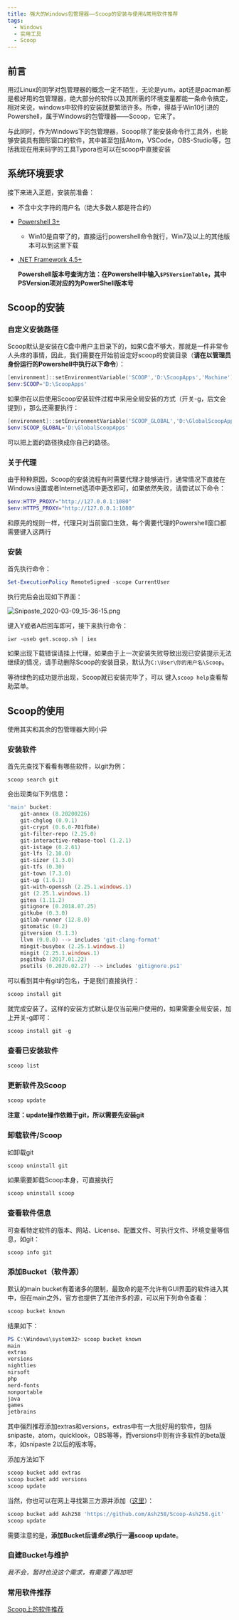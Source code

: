 ```yaml
---
title: 强大的Windows包管理器——Scoop的安装与使用&常用软件推荐
tags:
  - Windows
  - 实用工具
  - Scoop
---
```


## 前言

用过Linux的同学对包管理器的概念一定不陌生，无论是yum，apt还是pacman都是极好用的包管理器，绝大部分的软件以及其所需的环境变量都能一条命令搞定，相对来说，windows中软件的安装就要繁琐许多。所幸，得益于Win10引进的Powershell，属于Windows的包管理器——Scoop，它来了。

与此同时，作为Windows下的包管理器，Scoop除了能安装命令行工具外，也能够安装具有图形窗口的软件，其中甚至包括Atom，VSCode，OBS-Studio等，包括我现在用来码字的工具Typora也可以在scoop中直接安装

## 系统环境要求

接下来进入正题，安装前准备：

- 不含中文字符的用户名（绝大多数人都是符合的）

- [Powershell 3+](https://aka.ms/pscore6)
  
  - Win10是自带了的，直接运行powershell命令就行，Win7及以上的其他版本可以到这里下载
  
- [.NET Framework 4.5+](https://dotnet.microsoft.com/download)

  **Powershell版本号查询方法：在Powershell中输入`$PSVersionTable`，其中PSVersion项对应的为PowerShell版本号**

## Scoop的安装

### 自定义安装路径

Scoop默认是安装在C盘中用户主目录下的，如果C盘不够大，那就是一件非常令人头疼的事情，因此，我们需要在开始前设定好scoop的安装目录（**请在以管理员身份运行的Powershell中执行以下命令**）：

```powershell
[environment]::setEnvironmentVariable('SCOOP','D:\ScoopApps','Machine') 
$env:SCOOP='D:\ScoopApps'
```

如果你在以后使用Scoop安装软件过程中采用全局安装的方式（开关-g，后文会提到），那么还需要执行：

```powershell
[environment]::setEnvironmentVariable('SCOOP_GLOBAL','D:\GlobalScoopApps','Machine')
$env:SCOOP_GLOBAL='D:\GlobalScoopApps'
```

可以把上面的路径换成你自己的路径。

### 关于代理

由于种种原因，Scoop的安装流程有时需要代理才能够进行，通常情况下直接在Windows设置或者Internet选项中更改即可，如果依然失败，请尝试以下命令：

```powershell
$env:HTTP_PROXY="http://127.0.0.1:1080"
$env:HTTPS_PROXY="http://127.0.0.1:1080"
```

和原先的规则一样，代理只对当前窗口生效，每个需要代理的Powershell窗口都需要键入这两行

### 安装

首先执行命令：

```powershell
Set-ExecutionPolicy RemoteSigned -scope CurrentUser
```

执行完后会出现如下界面：

![Snipaste_2020-03-09_15-36-15.png](https://i.loli.net/2020/03/09/iRZtPlNuFGOvx18.png)

键入Y或者A后回车即可，接下来执行命令：

```
iwr -useb get.scoop.sh | iex
```

如果出现下载错误请挂上代理，如果由于上一次安装失败导致出现已安装提示无法继续的情况，请手动删除Scoop的安装目录，默认为`C:\User\你的用户名\Scoop`。

等待绿色的成功提示出现，Scoop就已安装完毕了，可以 键入`scoop help`查看帮助菜单。

## Scoop的使用

使用其实和其余的包管理器大同小异

### 安装软件

首先先查找下看看有哪些软件，以git为例：

```
scoop search git
```

会出现类似下列信息：

```powershell
'main' bucket:
    git-annex (8.20200226)
    git-chglog (0.9.1)
    git-crypt (0.6.0-701fb8e)
    git-filter-repo (2.25.0)
    git-interactive-rebase-tool (1.2.1)
    git-istage (0.2.61)
    git-lfs (2.10.0)
    git-sizer (1.3.0)
    git-tfs (0.30)
    git-town (7.3.0)
    git-up (1.6.1)
    git-with-openssh (2.25.1.windows.1)
    git (2.25.1.windows.1)
    gitea (1.11.2)
    gitignore (0.2018.07.25)
    gitkube (0.3.0)
    gitlab-runner (12.8.0)
    gitomatic (0.2)
    gitversion (5.1.3)
    llvm (9.0.0) --> includes 'git-clang-format'
    mingit-busybox (2.25.1.windows.1)
    mingit (2.25.1.windows.1)
    psgithub (2017.01.22)
    psutils (0.2020.02.27) --> includes 'gitignore.ps1'
```

可以看到其中有git的包名，于是我们直接执行：

```powershell
scoop install git
```

就完成安装了。这样的安装方式默认是仅当前用户使用的，如果需要全局安装，加上开关-g即可：

```powershell
scoop install git -g
```

### 查看已安装软件

```powershell
scoop list
```

### 更新软件及Scoop

```powershell
scoop update
```

**注意：update操作依赖于git，所以需要先安装git**

### 卸载软件/Scoop

如卸载git

```powershell
scoop uninstall git
```

如果需要卸载Scoop本身，可直接执行

```powershell
scoop uninstall scoop
```

### 查看软件信息

可查看特定软件的版本、网站、License、配置文件、可执行文件、环境变量等信息，如git：

```powershell
scoop info git
```

### 添加Bucket（软件源）

默认的main bucket有着诸多的限制，最致命的是不允许有GUI界面的软件进入其中，但在main之外，官方也提供了其他许多的源，可以用下列命令查看：

```powershell
scoop bucket known
```

结果如下：

```powershell
PS C:\Windows\system32> scoop bucket known
main
extras
versions
nightlies
nirsoft
php
nerd-fonts
nonportable
java
games
jetbrains
```

其中强烈推荐添加extras和versions，extras中有一大批好用的软件，包括snipaste，atom，quicklook，OBS等等，而versions中则有许多软件的beta版本，如snipaste 2以后的版本等。

添加方法如下

```powershell
scoop bucket add extras
scoop bucket add versions
scoop update
```

当然，你也可以在网上寻找第三方源并添加（[这里](https://github.com/rasa/scoop-directory/blob/master/by-apps.md)）：

```powershell
scoop bucket add Ash258 'https://github.com/Ash258/Scoop-Ash258.git'
scoop update
```

需要注意的是，**添加Bucket后请*务必*执行一遍scoop update**。

### 自建Bucket与维护

*我不会，暂时也没这个需求，有需要了再加吧*

### 常用软件推荐

[Scoop上的软件推荐](https://blog.xqh.ma/_posts/2020-03-11-Scoop%E4%B8%8A%E7%9A%84%E8%BD%AF%E4%BB%B6%E6%8E%A8%E8%8D%90/)